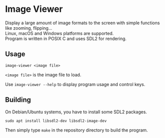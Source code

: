 # Image Viewer
Display a large amount of image formats to the screen with simple functions like zooming, flipping...  
Linux, macOS and Windows platforms are supported.  
Program is written in POSIX C and uses SDL2 for rendering.

## Usage
```
image-viewer <image file>
```
`<image file>` is the image file to load.  
  
Use `image-viewer --help` to display program usage and control keys.

## Building
On Debian/Ubuntu systems, you have to install some SDL2 packages.
```
sudo apt install libsdl2-dev libsdl2-image-dev
```
Then simply type `make` in the repository directory to build the program.
